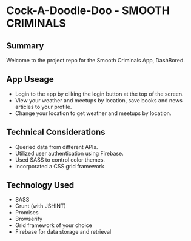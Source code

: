# Cock-A-Doodle-Doo - SMOOTH CRIMINALS

## Summary

Welcome to the project repo for the Smooth Criminals App, DashBored.

## App Useage

* Login to the app by cliking the login button at the top of the screen.
* View your weather and meetups by location, save books and news articles to your profile.
* Change your location to get weather and meetups by location.

## Technical Considerations
* Queried data from different APIs.
* Utilized user authentication using Firebase.
* Used SASS to control color themes.
* Incorporated a CSS grid framework

## Technology Used
* SASS 
* Grunt (with JSHINT) 
* Promises
* Browserify
* Grid framework of your choice
* Firebase for data storage and retrieval

